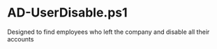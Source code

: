 # AD-UserDisable.ps1
Designed to find employees who left the company and disable all their accounts
